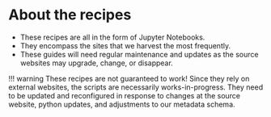 # About the recipes

* These recipes are all in the form of Jupyter Notebooks.
* They encompass the sites that we harvest the most frequently.
* These guides will need regular maintenance and updates as the source websites may upgrade, change, or disappear.

!!! warning
	These recipes are not guaranteed to work! Since they rely on external websites, the scripts are necessarily works-in-progress. They need to be updated and reconfigured in response to changes at the source website, python updates, and adjustments to our metadata schema.



